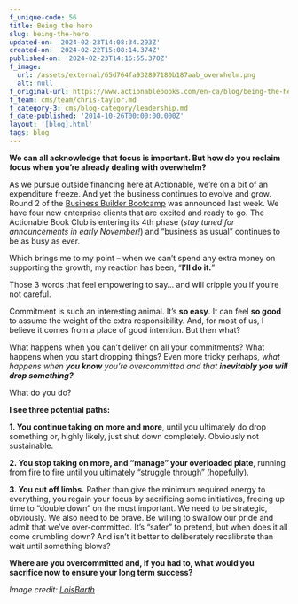 ```yaml
---
f_unique-code: 56
title: Being the hero
slug: being-the-hero
updated-on: '2024-02-23T14:08:34.293Z'
created-on: '2024-02-22T15:08:14.374Z'
published-on: '2024-02-23T14:16:55.370Z'
f_image:
  url: /assets/external/65d764fa932897180b187aab_overwhelm.png
  alt: null
f_original-url: https://www.actionablebooks.com/en-ca/blog/being-the-hero/
f_team: cms/team/chris-taylor.md
f_category-3: cms/blog-category/leadership.md
f_date-published: '2014-10-26T00:00:00.000Z'
layout: '[blog].html'
tags: blog
---
```


**We can all acknowledge that focus is important. But how do you reclaim focus when you’re already dealing with overwhelm?**

As we pursue outside financing here at Actionable, we’re on a bit of an expenditure freeze. And yet the business continues to evolve and grow. Round 2 of the [Business Builder Bootcamp](https://www.actionablebooks.com/bootcamp) was announced last week. We have four new enterprise clients that are excited and ready to go. The Actionable Book Club is entering its 4th phase (_stay tuned for announcements in early November!_) and “business as usual” continues to be as busy as ever.

Which brings me to my point – when we can’t spend any extra money on supporting the growth, my reaction has been, “**I’ll do it.**”

Those 3 words that feel empowering to say… and will cripple you if you’re not careful.

Commitment is such an interesting animal. It’s **so easy**. It can feel **so good** to assume the weight of the extra responsibility. And, for most of us, I believe it comes from a place of good intention. But then what?

What happens when you can’t deliver on all your commitments? What happens when you start dropping things? Even more tricky perhaps, _what happens when_ **_you know_** _you’re overcommitted and that_ **_inevitably you will drop something?_**

What do you do?

**I see three potential paths:**

**1\. You continue taking on more and more**, until you ultimately do drop something or, highly likely, just shut down completely. Obviously not sustainable.

**2\. You stop taking on more, and “manage” your overloaded plate**, running from fire to fire until you ultimately “struggle through” (hopefully).

**3\. You cut off limbs.** Rather than give the minimum required energy to everything, you regain your focus by sacrificing some initiatives, freeing up time to “double down” on the most important. We need to be strategic, obviously. We also need to be brave. Be willing to swallow our pride and admit that we’ve over-committed. It’s “safer” to pretend, but when does it all come crumbling down? And isn’t it better to deliberately recalibrate than wait until something blows?

**Where are you overcommitted and, if you had to, what would you sacrifice now to ensure your long term success?**

_Image credit:_ [_LoisBarth_](http://loisbarth.wordpress.com/2012/03/28/overcoming-external-overwhelm/)
